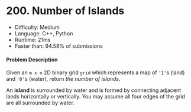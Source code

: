 # 200. Number of Islands
- Difficulty: Medium
- Language: C++, Python
- Runtime: 21ms
- Faster than: 94.58% of submissions

#### Problem Description
Given an `m x n` 2D binary grid `grid` which represents a map of `'1'`s (land) and `'0'`s (water), return *the number of islands*.

An **island** is surrounded by water and is formed by connecting adjacent lands horizontally or vertically. You may assume all four edges of the grid are all surrounded by water.